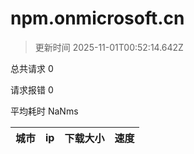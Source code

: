 
  # npm.onmicrosoft.cn

  > 更新时间 2025-11-01T00:52:14.642Z
  
  总共请求 0

  请求报错 0

  平均耗时 NaNms

|城市|ip|下载大小|速度|
|-----|----------|---|---|

  